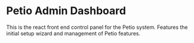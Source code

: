 # Petio Admin Dashboard

This is the react front end control panel for the Petio system. Features the initial setup wizard and management of Petio features.
